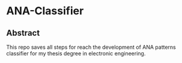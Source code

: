 # ANA-Classifier

## Abstract
This repo saves all steps for reach the development of ANA patterns classifier for my thesis degree in electronic engineering. 
